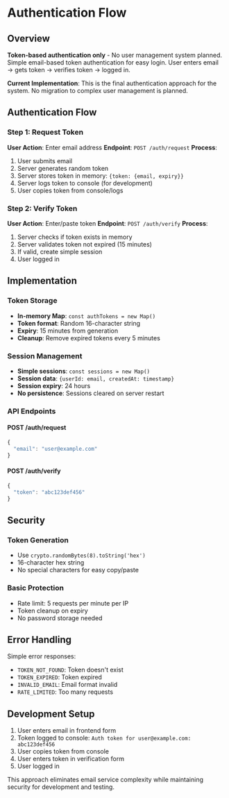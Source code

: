 # Authentication Flow

## Overview

**Token-based authentication only** - No user management system planned. Simple email-based token authentication for easy login. User enters email → gets token → verifies token → logged in.

**Current Implementation**: This is the final authentication approach for the system. No migration to complex user management is planned.

## Authentication Flow

### Step 1: Request Token
**User Action**: Enter email address
**Endpoint**: `POST /auth/request`
**Process**:
1. User submits email
2. Server generates random token
3. Server stores token in memory: `{token: {email, expiry}}`
4. Server logs token to console (for development)
5. User copies token from console/logs

### Step 2: Verify Token
**User Action**: Enter/paste token
**Endpoint**: `POST /auth/verify`
**Process**:
1. Server checks if token exists in memory
2. Server validates token not expired (15 minutes)
3. If valid, create simple session
4. User logged in

## Implementation

### Token Storage
- **In-memory Map**: `const authTokens = new Map()`
- **Token format**: Random 16-character string
- **Expiry**: 15 minutes from generation
- **Cleanup**: Remove expired tokens every 5 minutes

### Session Management
- **Simple sessions**: `const sessions = new Map()`
- **Session data**: `{userId: email, createdAt: timestamp}`
- **Session expiry**: 24 hours
- **No persistence**: Sessions cleared on server restart

### API Endpoints

#### POST /auth/request
```javascript
{
  "email": "user@example.com"
}
```

#### POST /auth/verify
```javascript
{
  "token": "abc123def456"
}
```

## Security

### Token Generation
- Use `crypto.randomBytes(8).toString('hex')`
- 16-character hex string
- No special characters for easy copy/paste

### Basic Protection
- Rate limit: 5 requests per minute per IP
- Token cleanup on expiry
- No password storage needed

## Error Handling

Simple error responses:
- `TOKEN_NOT_FOUND`: Token doesn't exist
- `TOKEN_EXPIRED`: Token expired
- `INVALID_EMAIL`: Email format invalid
- `RATE_LIMITED`: Too many requests

## Development Setup

1. User enters email in frontend form
2. Token logged to console: `Auth token for user@example.com: abc123def456`
3. User copies token from console
4. User enters token in verification form
5. User logged in

This approach eliminates email service complexity while maintaining security for development and testing.